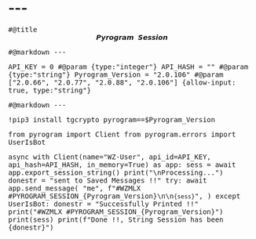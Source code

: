 # ---


<tt>
#@title <center>𝙋𝙮𝙧𝙤𝙜𝙧𝙖𝙢 𝙎𝙚𝙨𝙨𝙞𝙤𝙣</center>

#@markdown ---

API_KEY = 0 #@param {type:"integer"}
API_HASH = "" #@param {type:"string"}
Pyrogram_Version = "2.0.106" #@param ["2.0.66", "2.0.77", "2.0.88", "2.0.106"] {allow-input: true, type:"string"}

#@markdown ---

!pip3 install tgcrypto pyrogram==$Pyrogram_Version

from pyrogram import Client
from pyrogram.errors import UserIsBot

async with Client(name="WZ-User", api_id=API_KEY, api_hash=API_HASH, in_memory=True) as app:
    sess = await app.export_session_string()
    print("\nProcessing...")
    donestr = "sent to Saved Messages !!"
    try:
        await app.send_message(
            "me",
            f"#WZMLX #PYROGRAM_SESSION_{Pyrogram_Version}\n\n<code>{sess}</code>",
        )
    except UserIsBot:
        donestr = "Successfully Printed !!"
        print("#WZMLX #PYROGRAM_SESSION_{Pyrogram_Version}")
        print(sess)
    print(f"Done !!, String Session has been {donestr}")
</tt>
